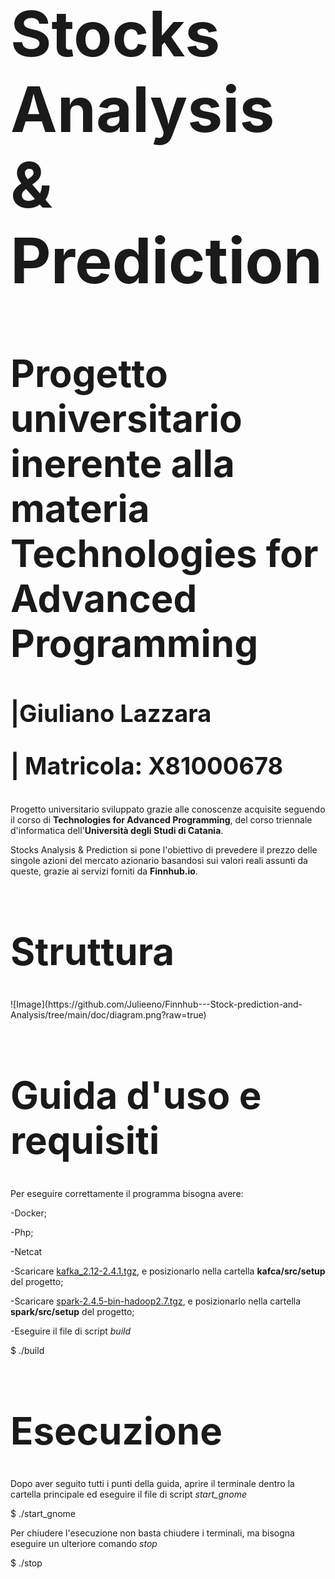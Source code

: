<h1 style="font-size:100px">Stocks Analysis & Prediction</h1>
<h1 style="font-size:60px">Progetto universitario inerente alla materia Technologies for Advanced Programming</h1>
<h1 style="font-size:38px">|Giuliano Lazzara 
    
| Matricola: X81000678</h1>

Progetto universitario sviluppato grazie alle conoscenze acquisite seguendo il corso di **Technologies for Advanced Programming**, del corso triennale d'informatica dell'**Università degli Studi di Catania**.  

Stocks Analysis & Prediction si pone l'obiettivo di prevedere il prezzo delle singole azioni del mercato azionario basandosi sui valori reali assunti da queste, grazie ai servizi forniti da **Finnhub.io**.

<h1 style="font-size:60px">Struttura</h1>
![Image](https://github.com/Julieeno/Finnhub---Stock-prediction-and-Analysis/tree/main/doc/diagram.png?raw=true)

<h1 style="font-size:60px">Guida d'uso e requisiti</h1>

Per eseguire correttamente il programma bisogna avere:

-Docker;

-Php;

-Netcat

-Scaricare [kafka_2.12-2.4.1.tgz](https://drive.google.com/file/d/1MPFeLHL2rLuKNHaG-LnMnCfV5JXyXOQc/view?usp=sharing), e posizionarlo nella cartella **kafca/src/setup** del progetto;

-Scaricare [spark-2.4.5-bin-hadoop2.7.tgz](https://drive.google.com/file/d/18PQVf31rMsvkLAEDDkYlyc6pLEb1pvMR/view?usp=sharing), e posizionarlo nella cartella **spark/src/setup** del progetto;

-Eseguire il file di script *build* 

$ ./build

<h1 style="font-size:60px">Esecuzione</h1>

Dopo aver seguito tutti i punti della guida, aprire il terminale dentro la cartella principale ed eseguire il file di script *start_gnome*

$ ./start_gnome

Per chiudere l'esecuzione non basta chiudere i terminali, ma bisogna eseguire un ulteriore comando *stop*

$ ./stop
